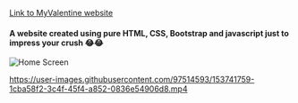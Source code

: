 [Link to MyValentine website](https://myvalentine.ml)

#### A website created using pure HTML, CSS, Bootstrap and javascript just to impress your crush 😂😂

![Home Screen](https://res.cloudinary.com/rk22719/image/upload/v1644733223/homepage_atabqm.png)

https://user-images.githubusercontent.com/97514593/153741759-1cba58f2-3c4f-45f4-a852-0836e54906d8.mp4

